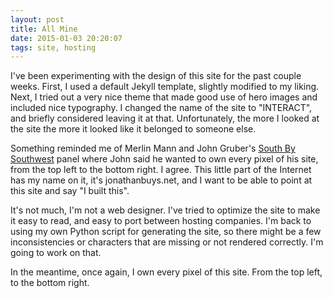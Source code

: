 ```yaml
---
layout: post
title: All Mine
date: 2015-01-03 20:20:07
tags: site, hosting
---
```




I've been experimenting with the design of this site for the past couple weeks. First, I used a default Jekyll template, slightly modified to my liking. Next, I tried out a very nice theme that made good use of hero images and included nice typography. I changed the name of the site to "INTERACT", and briefly considered leaving it at that. Unfortunately, the more I looked at the site the more it looked like it belonged to someone else. 

Something reminded me of Merlin Mann and John Gruber's [South By Southwest][1] panel where John said he wanted to own every pixel of his site, from the top left to the bottom right. I agree. This little part of the Internet has my name on it, it's jonathanbuys.net, and I want to be able to point at this site and say "I built this". 

It's not much, I'm not a web designer. I've tried to optimize the site to make it easy to read, and easy to port between hosting companies. I'm back to using my own Python script for generating the site, so there might be a few inconsistencies or characters that are missing or not rendered correctly. I'm going to work on that. 

In the meantime, once again, I own every pixel of this site. From the top left, to the bottom right.


[1]: http://www.43folders.com/2009/03/25/blogs-turbocharged
